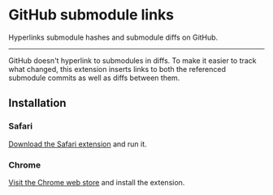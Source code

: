 
# GitHub submodule links

Hyperlinks submodule hashes and submodule diffs on GitHub.

------------------------

GitHub doesn't hyperlink to submodules in diffs. To make it easier to track what changed, this extension inserts links to both the referenced submodule commits as well as diffs between them.

## Installation

### Safari

[Download the Safari extension](https://github.com/msolomon/github-submodule-links/releases/download/v1.2/github-submodule-links.safariextz) and run it.

### Chrome

[Visit the Chrome web store](https://chrome.google.com/webstore/detail/github-submodule-links/ncoknneddcolmgfnmcbemhhaghjdlkkb) and install the extension.

